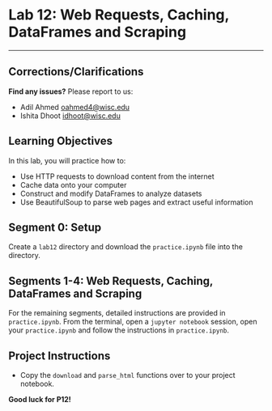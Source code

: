 # Lab 12: Web Requests, Caching, DataFrames and Scraping
-----------------------------
## Corrections/Clarifications

**Find any issues?** Please report to us:

- Adil Ahmed <oahmed4@wisc.edu>
- Ishita Dhoot <idhoot@wisc.edu>

## Learning Objectives

In this lab, you will practice how to:

* Use HTTP requests to download content from the internet
* Cache data onto your computer
* Construct and modify DataFrames to analyze datasets
* Use BeautifulSoup to parse web pages and extract useful information

## Segment 0: Setup

Create a `lab12` directory and download the `practice.ipynb` file into the directory.

## Segments 1-4: Web Requests, Caching, DataFrames and Scraping
For the remaining segments, detailed instructions are provided in `practice.ipynb`. From the terminal, open a `jupyter notebook` session, open your `practice.ipynb` and follow the instructions in `practice.ipynb`.

## Project Instructions

* Copy the `download` and `parse_html` functions over to your project notebook.

**Good luck for P12!**
